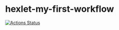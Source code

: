 # hexlet-my-first-workflow

[![Actions Status](https://github.com/canekg/hexlet-my-first-workflow/workflows/hello-world/badge.svg)](https://github.com/canekg/hexlet-my-first-workflow/actions)
